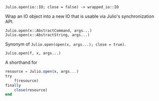     Julio.open(io::IO; close = false) -> wrapped_io::IO

Wrap an IO object into a new IO that is usable via Julio's synchronization API.

    Julio.open(x::AbstractCommand, args...)
    Julio.open(x::AbstractString, args...)

Synonym of `Julio.open(open(x, args...); close = true)`.

    Julio.open(f, x, args...)

A shorthand for

```JULIA
resource = Julio.open(x, args...)
try
    f(resource)
finally
    close(resource)
end
```
